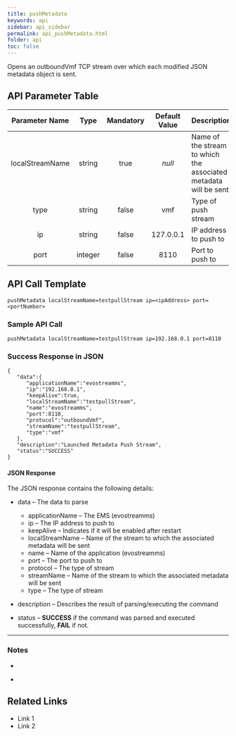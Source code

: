 ```yaml
---
title: pushMetadata
keywords: api
sidebar: api_sidebar
permalink: api_pushMetadata.html
folder: api
toc: false
---
```




Opens an outboundVmf TCP stream over which each modified JSON metadata object is sent.





## API Parameter Table

| Parameter Name  |  Type   | Mandatory | Default Value | Description                              |
| :-------------: | :-----: | :-------: | :-----------: | ---------------------------------------- |
| localStreamName | string  |   true    |    *null*     | Name of the stream to which the associated metadata will be sent |
|      type       | string  |   false   |      vmf      | Type of push stream                      |
|       ip        | string  |   false   |   127.0.0.1   | IP address to push to                    |
|      port       | integer |   false   |     8110      | Port to push to                          |



## API Call Template

``` 
pushMetadata localStreamName=testpullStream ip=<ipAddress> port=<portNumber>
```



### Sample API Call

``` 
pushMetadata localStreamName=testpullStream ip=192.168.0.1 port=8110
```



### Success Response in JSON

``` 
{
   "data":{
      "applicationName":"evostreamms",
      "ip":"192.168.0.1",
      "keepAlive":true,
      "localStreamName":"testpullStream",
      "name":"evostreamms",
      "port":8110,
      "protocol":"outboundVmf",
      "streamName":"testpullStream",
      "type":"vmf"
   },
   "description":"Launched Metadata Push Stream",
   "status":"SUCCESS"
}
```



#### **JSON Response**

The JSON response contains the following details:

- data – The data to parse
  - applicationName – The EMS (evostreamms)
  - ip – The IP address to push to
  - keepAlive – Indicates if it will be enabled after restart
  - localStreamName – Name of the stream to which the associated metadata will be sent
  - name – Name of the application (evostreamms)
  - port – The port to push to
  - protocol – The type of stream
  - streamName – Name of the stream to which the associated metadata will be sent
  - type – The type of stream


- description – Describes the result of parsing/executing the command
- status – **SUCCESS** if the command was parsed and executed successfully, **FAIL** if not.

------

### Notes

- ​

- ​





## **Related Links**

- Link 1
- Link 2